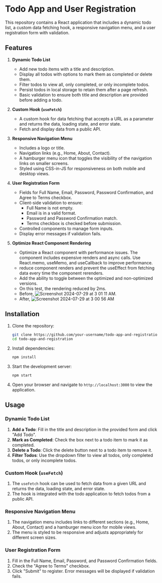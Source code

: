 # Todo App and User Registration

This repository contains a React application that includes a dynamic todo list, a custom data fetching hook, a responsive navigation menu, and a user registration form with validation.

## Features

1. **Dynamic Todo List**
   - Add new todo items with a title and description.
   - Display all todos with options to mark them as completed or delete them.
   - Filter todos to view all, only completed, or only incomplete todos.
   - Persist todos in local storage to retain them after a page refresh.
   - Basic validation to ensure both title and description are provided before adding a todo.

2. **Custom Hook (`useFetch`)**
   - A custom hook for data fetching that accepts a URL as a parameter and returns the data, loading state, and error state.
   - Fetch and display data from a public API.

3. **Responsive Navigation Menu**
   - Includes a logo or title.
   - Navigation links (e.g., Home, About, Contact).
   - A hamburger menu icon that toggles the visibility of the navigation links on smaller screens.
   - Styled using CSS-in-JS for responsiveness on both mobile and desktop views.

4. **User Registration Form**
   - Fields for Full Name, Email, Password, Password Confirmation, and Agree to Terms checkbox.
   - Client-side validation to ensure:
     - Full Name is not empty.
     - Email is in a valid format.
     - Password and Password Confirmation match.
     - Terms checkbox is checked before submission.
   - Controlled components to manage form inputs.
   - Display error messages if validation fails.
  
5. **Optimize React Component Rendering**
   - Optimize a React component with performance issues. The component includes expensive renders and async calls. Use React.memo, useMemo, and useCallback to improve performance.
   - reduce component renders and prevent the useEffect from fetching data every time the component rerenders.
   - Add the ability to toggle between the optimized and non-optimized versions.
   - On this test, the rendering reduced by 2ms.
   - Before, ![Screenshot 2024-07-29 at 3 01 11 AM](https://github.com/user-attachments/assets/dc3d4828-8ffc-4f6f-94ff-5fc9d44d9979).
   - After, ![Screenshot 2024-07-29 at 3 00 56 AM](https://github.com/user-attachments/assets/1ee79265-0a38-4e51-a547-f50b06fefc44)


         

## Installation

1. Clone the repository:
   ```bash
   git clone https://github.com/your-username/todo-app-and-registration.git
   cd todo-app-and-registration
   ```

2. Install dependencies:
   ```bash
   npm install
   ```

3. Start the development server:
   ```bash
   npm start
   ```

4. Open your browser and navigate to `http://localhost:3000` to view the application.

## Usage

### Dynamic Todo List

1. **Add a Todo**: Fill in the title and description in the provided form and click "Add Todo".
2. **Mark as Completed**: Check the box next to a todo item to mark it as completed.
3. **Delete a Todo**: Click the delete button next to a todo item to remove it.
4. **Filter Todos**: Use the dropdown filter to view all todos, only completed todos, or only incomplete todos.

### Custom Hook (`useFetch`)

1. The `useFetch` hook can be used to fetch data from a given URL and returns the data, loading state, and error state.
2. The hook is integrated with the todo application to fetch todos from a public API.

### Responsive Navigation Menu

1. The navigation menu includes links to different sections (e.g., Home, About, Contact) and a hamburger menu icon for mobile views.
2. The menu is styled to be responsive and adjusts appropriately for different screen sizes.

### User Registration Form

1. Fill in the Full Name, Email, Password, and Password Confirmation fields.
2. Check the "Agree to Terms" checkbox.
3. Click "Submit" to register. Error messages will be displayed if validation fails.
